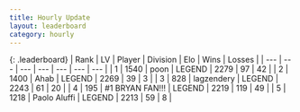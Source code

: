 ```yaml
---
title: Hourly Update
layout: leaderboard
category: hourly
---
```


{: .leaderboard}
| Rank | LV | Player | Division | Elo | Wins | Losses |
| --- | --- | --- | --- | --- | --- | --- |
| <span data-change="0">1</span> | 1540 | <span title="ID: 540690">poon</span> | LEGEND | <span data-change="0">2279</span> | <span data-change="0">97</span> | <span data-change="0">42</span> |
| <span data-change="0">2</span> | 1400 | <span title="ID: 402846">Ahab</span> | LEGEND | <span data-change="0">2269</span> | <span data-change="0">39</span> | <span data-change="0">3</span> |
| <span data-change="0">3</span> | 828 | <span title="ID: 628282">lagzendery</span> | LEGEND | <span data-change="0">2243</span> | <span data-change="0">61</span> | <span data-change="0">20</span> |
| <span data-change="0">4</span> | 195 | <span title="ID: 756342">#1 BRYAN FAN!!!</span> | LEGEND | <span data-change="5">2219</span> | <span data-change="1">119</span> | <span data-change="0">49</span> |
| <span data-change="0">5</span> | 1218 | <span title="ID: 512212">Paolo Aluffi</span> | LEGEND | <span data-change="0">2213</span> | <span data-change="0">59</span> | <span data-change="0">8</span> |